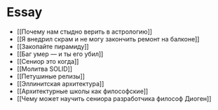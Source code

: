 # Essay

- [[Почему нам стыдно верить в астрологию]]
- [[Я внедрил скрам и не могу закончить ремонт на балконе]]
- [[Закопайте пирамиду]]
- [[Баг умер — и ты его убил]]
- [[Сениор это когда]]
- [[Молитва SOLID]]
- [[Петушиные релизы]]
- [[Эллинитская архитектура]]
- [[Архитектурные школы как философские]]
- [[Чему может научить сениора разработчика философ Диоген]]